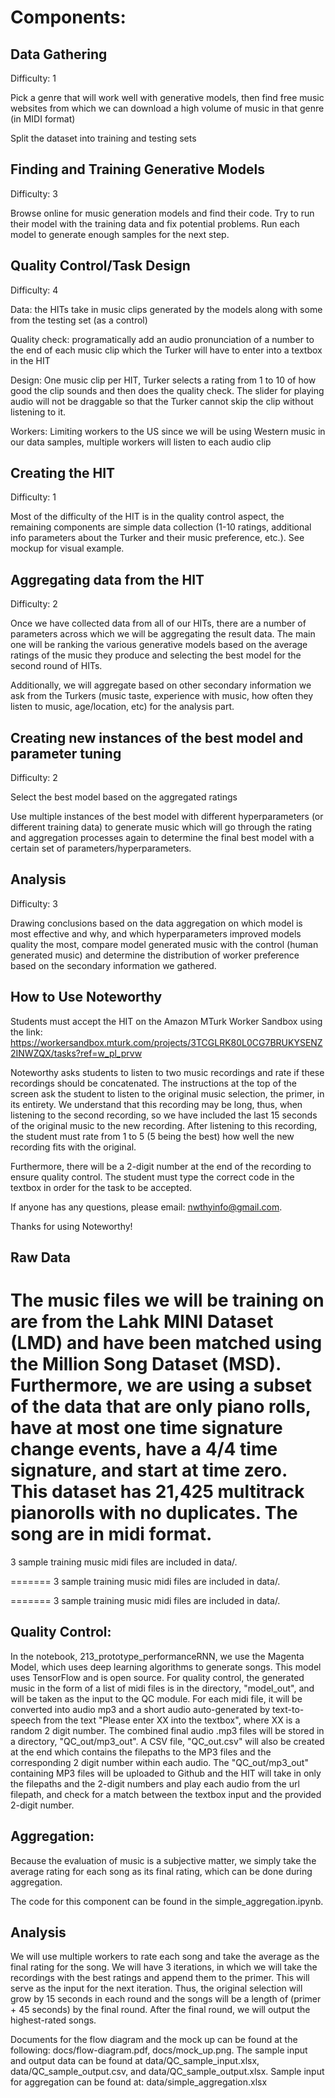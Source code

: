 # Components:

## Data Gathering

Difficulty: 1

Pick a genre that will work well with generative models, then find free music websites from which we can download a high volume of music in that genre (in MIDI format)

Split the dataset into training and testing sets

## Finding and Training Generative Models

Difficulty: 3

Browse online for music generation models and find their code. Try to run their model with the training data and fix potential problems. Run each model to generate enough samples for the next step.

## Quality Control/Task Design

Difficulty: 4

Data: the HITs take in music clips generated by the models along with some from the testing set (as a control)

Quality check: programatically add an audio pronunciation of a number to the end of each music clip which the Turker will have to enter into a textbox in the HIT

Design: One music clip per HIT, Turker selects a rating from 1 to 10 of how good the clip sounds and then does the quality check. The slider for playing audio will not be draggable so that the Turker cannot skip the clip without listening to it.

Workers: Limiting workers to the US since we will be using Western music in our data samples, multiple workers will listen to each audio clip

## Creating the HIT

Difficulty: 1

Most of the difficulty of the HIT is in the quality control aspect, the remaining components are simple data collection (1-10 ratings, additional info parameters about the Turker and their music preference, etc.). See mockup for visual example.

## Aggregating data from the HIT

Difficulty: 2

Once we have collected data from all of our HITs, there are a number of parameters across which we will be aggregating the result data. The main one will be ranking the various generative models based on the average ratings of the music they produce and selecting the best model for the second round of HITs.

Additionally, we will aggregate based on other secondary information we ask from the Turkers (music taste, experience with music, how often they listen to music, age/location, etc) for the analysis part.

## Creating new instances of the best model and parameter tuning

Difficulty: 2

Select the best model based on the aggregated ratings

Use multiple instances of the best model with different hyperparameters (or different training data) to generate music which will go through the rating and aggregation processes again to determine the final best model with a certain set of parameters/hyperparameters.

## Analysis 

Difficulty: 3

Drawing conclusions based on the data aggregation on which model is most effective and why, and which hyperparameters improved models quality the most, compare model generated music with the control (human generated music) and determine the distribution of worker preference based on the secondary information we gathered.

## How to Use Noteworthy
Students must accept the HIT on the Amazon MTurk Worker Sandbox using the link: https://workersandbox.mturk.com/projects/3TCGLRK80L0CG7BRUKYSENZ2INWZQX/tasks?ref=w_pl_prvw

Noteworthy asks students to listen to two music recordings and rate if these recordings should be concatenated. The instructions at the top of the screen ask the student to listen to the original music selection, the primer, in its entirety. We understand that this recording may be long, thus, when listening to the second recording, so we have included the last 15 seconds of the original music to the new recording. After listening to this recording, the student must rate from 1 to 5 (5 being the best) how well the new recording fits with the original. 

Furthermore, there will be a 2-digit number at the end of the recording to ensure quality control. The student must type the correct code in the textbox in order for the task to be accepted. 

If anyone has any questions, please email: nwthyinfo@gmail.com. 

Thanks for using Noteworthy!

## Raw Data


The music files we will be training on are from the Lahk MINI Dataset (LMD) and have been matched using the Million Song Dataset (MSD). Furthermore, we are using a subset of the data that are only piano rolls, have at most one time signature change events, have a 4/4 time signature, and start at time zero. This dataset has 21,425 multitrack pianorolls with no duplicates. The song are in midi format.
=======
3 sample training music midi files are included in data/.

=======
3 sample training music midi files are included in data/.

=======
3 sample training music midi files are included in data/.


## Quality Control: 
In the notebook, 213_prototype_performanceRNN, we use the Magenta Model, which uses deep learning algorithms to generate songs. This model uses TensorFlow and is open source. For quality control, the generated music in the form of a list of midi files is in the directory, "model_out", and will be taken as the input to the QC module. For each midi file, it will be converted into audio mp3 and a short audio auto-generated by text-to-speech from the text "Please enter XX into the textbox", where XX is a random 2 digit number. The combined final audio .mp3 files will be stored in a directory, "QC_out/mp3_out". A CSV file, "QC_out.csv" will also be created at the end which contains the filepaths to the MP3 files and the corresponding 2 digit number within each audio. The "QC_out/mp3_out" containing MP3 files will be uploaded to Github and the HIT will take in only the filepaths and the 2-digit numbers and play each audio from the url filepath, and check for a match between the textbox input and the provided 2-digit number. 

## Aggregation: 
Because the evaluation of music is a subjective matter, we simply take the average rating for each song as its final rating, which can be done during aggregation.

The code for this component can be found in the simple_aggregation.ipynb. 

## Analysis
We will use multiple workers to rate each song and take the average as the final rating for the song. We will have 3 iterations, in which we will take the recordings with the best ratings and append them to the primer. This will serve as the input for the next iteration. Thus, the original selection will grow by 15 seconds in each round and the songs will be a length of (primer + 45 seconds) by the final round. After the final round, we will output the highest-rated songs. 

Documents for the flow diagram and the mock up can be found at the following: docs/flow-diagram.pdf, docs/mock_up.png.
The sample input and output data can be found at data/QC_sample_input.xlsx, data/QC_sample_output.csv, and data/QC_sample_output.xlsx.
Sample input for aggregation can be found at: data/simple_aggregation.xlsx
